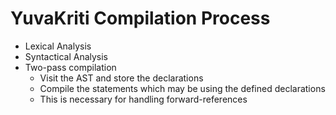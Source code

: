 # YuvaKriti Compilation Process

- Lexical Analysis
- Syntactical Analysis
- Two-pass compilation
  - Visit the AST and store the declarations
  - Compile the statements which may be using the defined declarations
  - This is necessary for handling forward-references
